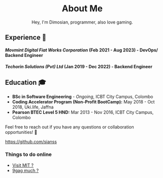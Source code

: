 <h1 align="center">About Me</h1>
<p align="center"> Hey, I'm Dimosian, programmer, also love gaming.</p>        

## Experience 🚀
#### _Movmint Digital Fiat Works Corporation_ (Feb 2021 - Aug 2023) - **DevOps/ Backend Engineer**
#### _Techorin Solutions (Pvt) Ltd_ (Jan 2019 - Dec 2022) - **Backend Engineer**

## Education 🎓
- **BSc in Software Engineering** - _Ongoing_, ICBT City Campus, Colombo
- **Coding Accelerator Program (Non-Profit BootCamp):** May 2018 - Oct 2018, Uki.life, Jaffna
- **Pearson BTEC Level 5 HND:** Mar 2013 - Nov 2016, ICBT City Campus, Colombo

Feel free to reach out if you have any questions or collaboration opportunities! 🌟

https://github.com/sianss 

### Things to do online
- [Visit MIT ?](https://ocw.mit.edu/search/?d=Electrical%20Engineering%20and%20Computer%20Science&s=department_course_numbers.sort_coursenum)
- [9gag much ?](https://9gag.com/) 
